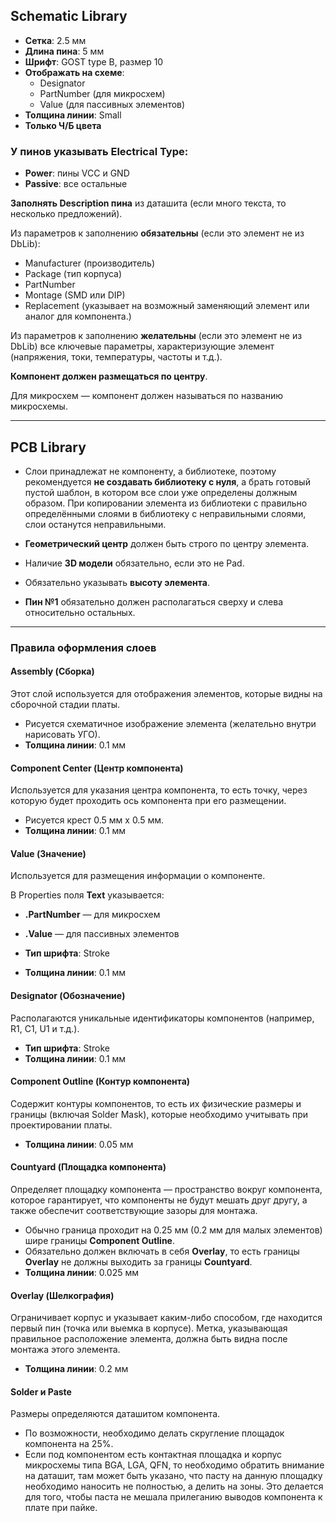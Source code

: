 ## Schematic Library

- **Сетка**: 2.5 мм
- **Длина пина**: 5 мм
- **Шрифт**: GOST type B, размер 10
- **Отображать на схеме**:
  - Designator
  - PartNumber (для микросхем)
  - Value (для пассивных элементов)
- **Толщина линии**: Small
- **Только Ч/Б цвета**

### У пинов указывать **Electrical Type**:

- **Power**: пины VCC и GND
- **Passive**: все остальные

**Заполнять Description пина** из даташита (если много текста, то несколько предложений).

Из параметров к заполнению **обязательны** (если это элемент не из DbLib):

- Manufacturer (производитель)
- Package (тип корпуса)
- PartNumber
- Montage (SMD или DIP)
- Replacement (указывает на возможный заменяющий элемент или аналог для компонента.)

 Из параметров к заполнению **желательны** (если это элемент не из DbLib) все ключевые параметры, характеризующие элемент (напряжения, токи, температуры, частоты и т.д.).

**Компонент должен размещаться по центру**.

Для микросхем — компонент должен называться по названию микросхемы.

---

## PCB Library

- Слои принадлежат не компоненту, а библиотеке, поэтому рекомендуется **не создавать библиотеку с нуля**, а брать готовый пустой шаблон, в котором все слои уже определены должным образом. При копировании элемента из библиотеки с правильно определёнными слоями в библиотеку с неправильными слоями, слои останутся неправильными.

- **Геометрический центр** должен быть строго по центру элемента.
- Наличие **3D модели** обязательно, если это не Pad.
- Обязательно указывать **высоту элемента**.
- **Пин №1** обязательно должен располагаться сверху и слева относительно остальных.

---

### Правила оформления слоев

#### Assembly (Сборка)

Этот слой используется для отображения элементов, которые видны на сборочной стадии платы.

- Рисуется схематичное изображение элемента (желательно внутри нарисовать УГО).
- **Толщина линии**: 0.1 мм

#### Component Center (Центр компонента)

Используется для указания центра компонента, то есть точку, через которую будет проходить ось компонента при его размещении.

- Рисуется крест 0.5 мм x 0.5 мм.
- **Толщина линии**: 0.1 мм

#### Value (Значение)

Используется для размещения информации о компоненте.

В Properties поля **Text** указывается:

- **.PartNumber** — для микросхем
- **.Value** — для пассивных элементов

- **Тип шрифта**: Stroke
- **Толщина линии**: 0.1 мм

#### Designator (Обозначение)

Располагаются уникальные идентификаторы компонентов (например, R1, C1, U1 и т.д.).

- **Тип шрифта**: Stroke
- **Толщина линии**: 0.1 мм

#### Component Outline (Контур компонента)

Содержит контуры компонентов, то есть их физические размеры и границы (включая Solder Mask), которые необходимо учитывать при проектировании платы.

- **Толщина линии**: 0.05 мм

#### Countyard (Площадка компонента)

Определяет площадку компонента — пространство вокруг компонента, которое гарантирует, что компоненты не будут мешать друг другу, а также обеспечит соответствующие зазоры для монтажа.

- Обычно граница проходит на 0.25 мм (0.2 мм для малых элементов) шире границы **Component Outline**.
- Обязательно должен включать в себя **Overlay**, то есть границы **Overlay** не должны выходить за границы **Countyard**.
- **Толщина линии**: 0.025 мм

#### Overlay (Шелкография)

Ограничивает корпус и указывает каким-либо способом, где находится первый пин (точка или выемка в корпусе). Метка, указывающая правильное расположение элемента, должна быть видна после монтажа этого элемента.

- **Толщина линии**: 0.2 мм

#### Solder и Paste

Размеры определяются даташитом компонента.

- По возможности, необходимо делать скругление площадок компонента на 25%.
- Если под компонентом есть контактная площадка и корпус микросхемы типа BGA, LGA, QFN, то необходимо обратить внимание на даташит, там может быть указано, что пасту на данную площадку необходимо наносить не полностью, а делить на зоны. Это делается для того, чтобы паста не мешала прилеганию выводов компонента к плате при пайке.
